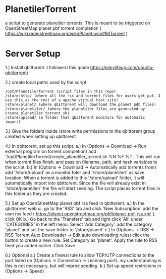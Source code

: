 # PlanetilerTorrent
a script to generate planetiler torrents. This is meant to be triggered on OpenStreetMap planet pbf torrent completion ( https://wiki.openstreetmap.org/wiki/Planet.osm#BitTorrent )

# Server Setup

1.) Install qbittorent. I followerd this quide https://pimylifeup.com/ubuntu-qbittorrent/

2.) create local paths used by the script

```
/opt/PlanetilerTorrent (script files in this repo)
/store/http/ (where all the rss and torrent files for users get put. I use this as the root of a apache virtual host site)
/store/planet/ (where qbittorent will download the planet pdb files)
/store/planetiler/ (where the planetiler files are generated by create_planetiler_torrent.sh)
/store/upload/ (a folder that qbittorent monitors for automatic import)
```

3.) Give the folders inside /store write permissions to the qbittorent group created when setting up qbittorent

4.) In qbittorent, set up this script.
    a.) In (Options -> Download -> Run external program on torrent completion)
        add '/opt/PlanetilerTorrent/create_planetiler_torrent.sh %N %F %I' . This will run when torrent files finish, and pass on filename, path, and hash variables to the script.
    b.) In (Options -> Download -> Automatically add torrents from) 
        add '/store/upload' as a monitor foler and '/store/planetiler/' as save location. When a torrent is added to this '/store/upload' folder, it will automatically import into qbittorent. Since the file will already exist in '/store/planetiler/' the file will start seeding. The script places torrent files in this folder as they are created.

5.) Set up OpenStreetMap planet pbf rss feed in qbittorent.
    a.) In the qbittorrent web ui, go to the 'RSS' tab and click 'New Subscription'
        add the osm rss feed ( https://planet.openstreetmap.org/pbf/planet-pbf-rss.xml ), click OK
    b.) Go back to the 'Transfers' tab and right click 'All' under 'CATEGORIES' in the left menu. Select 'Add Category'.
        add the category 'planet' and set the save folder to '/store/planet'
    c.) In (Options -> RSS -> RSS Torrent Auto Downloader -> Edit auto downloading rules)
        click the button to create a new rule. Set Category as 'planet'. Apply the rule to RSS feed you added earlier. Click Save

6.) Optional
    a.) Create a firewal rule to allow TCP/UTP connections to the port listed on (Options -> Connection -> Listening port). my understanding is this is not neccesary, but will improe seeding.
    b.) Set up speed restricions in (Options -> Speed)
        
